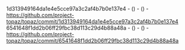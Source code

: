 1d313949164da1e4e5cce97a3c2af4b7b0e137e4 -  () -  () - https://github.com/project-topaz/topaz/commit/1d313949164da1e4e5cce97a3c2af4b7b0e137e4
6541648f1dd2b06ff29fbc38d113c29d4b88a48a -  () -  () - https://github.com/project-topaz/topaz/commit/6541648f1dd2b06ff29fbc38d113c29d4b88a48a
